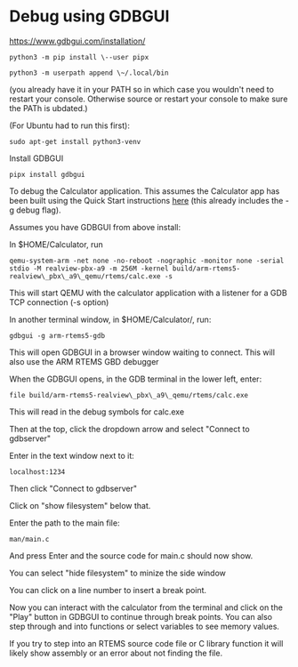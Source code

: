 # Debug using GDBGUI

https://www.gdbgui.com/installation/

`python3 -m pip install \--user pipx`

`python3 -m userpath append \~/.local/bin`

(you already have it in your PATH so in which case you wouldn't need to
restart your console. Otherwise source or restart your console to make
sure the PATh is ubdated.)

(For Ubuntu had to run this first):

`sudo apt-get install python3-venv`

Install GDBGUI

`pipx install gdbgui`

To debug the Calculator application. This assumes the Calculator app has
been built using the Quick Start instructions
[here](RTEMS_QEMU_Calc_Walkthrough.md)
(this already includes the -g debug flag).

Assumes you have GDBGUI from above install:

In \$HOME/Calculator, run

`qemu-system-arm -net none -no-reboot -nographic -monitor none -serial
stdio -M realview-pbx-a9 -m 256M -kernel
build/arm-rtems5-realview\_pbx\_a9\_qemu/rtems/calc.exe -s`

This will start QEMU with the calculator application with a listener for
a GDB TCP connection (-s option)

In another terminal window, in \$HOME/Calculator/, run:

`gdbgui -g arm-rtems5-gdb`

This will open GDBGUI in a browser window waiting to connect. This will
also use the ARM RTEMS GBD debugger

When the GDBGUI opens, in the GDB terminal in the lower left, enter:

`file build/arm-rtems5-realview\_pbx\_a9\_qemu/rtems/calc.exe`

This will read in the debug symbols for calc.exe

Then at the top, click the dropdown arrow and select \"Connect to
gdbserver\"

Enter in the text window next to it:

`localhost:1234`

Then click "Connect to gdbserver"

Click on \"show filesystem\" below that.

Enter the path to the main file:

`man/main.c`

And press Enter and the source code for main.c should now show.

You can select "hide filesystem" to minize the side window

You can click on a line number to insert a break point.

Now you can interact with the calculator from the terminal and click on
the \"Play\" button in GDBGUI to continue through break points. You can
also step through and into functions or select variables to see memory
values.

If you try to step into an RTEMS source code file or C library function
it will likely show assembly or an error about not finding the file.
